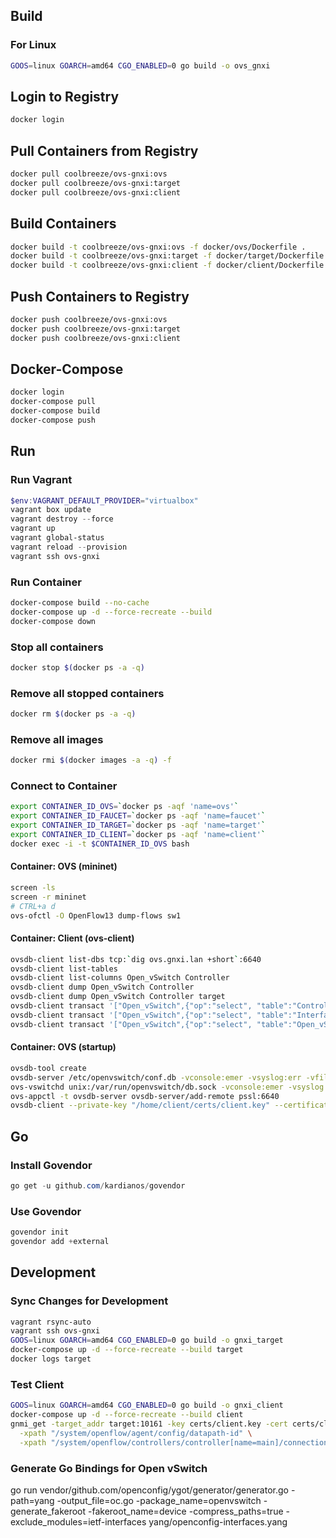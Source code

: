 ## Build

### For Linux

```bash
GOOS=linux GOARCH=amd64 CGO_ENABLED=0 go build -o ovs_gnxi
```

## Login to Registry

```bash
docker login
```

## Pull Containers from Registry

```bash
docker pull coolbreeze/ovs-gnxi:ovs
docker pull coolbreeze/ovs-gnxi:target
docker pull coolbreeze/ovs-gnxi:client
```

## Build Containers

```bash
docker build -t coolbreeze/ovs-gnxi:ovs -f docker/ovs/Dockerfile .
docker build -t coolbreeze/ovs-gnxi:target -f docker/target/Dockerfile .
docker build -t coolbreeze/ovs-gnxi:client -f docker/client/Dockerfile .
```

## Push Containers to Registry

```bash
docker push coolbreeze/ovs-gnxi:ovs
docker push coolbreeze/ovs-gnxi:target
docker push coolbreeze/ovs-gnxi:client
```

## Docker-Compose

```bash
docker login
docker-compose pull
docker-compose build
docker-compose push
```

## Run

### Run Vagrant
```powershell
$env:VAGRANT_DEFAULT_PROVIDER="virtualbox"
vagrant box update
vagrant destroy --force
vagrant up
vagrant global-status
vagrant reload --provision
vagrant ssh ovs-gnxi
```


### Run Container
```bash
docker-compose build --no-cache
docker-compose up -d --force-recreate --build
docker-compose down
```

### Stop all containers
```bash
docker stop $(docker ps -a -q)
```

### Remove all stopped containers
```bash
docker rm $(docker ps -a -q)
```

### Remove all images
```bash
docker rmi $(docker images -a -q) -f
```

### Connect to Container

```bash
export CONTAINER_ID_OVS=`docker ps -aqf 'name=ovs'`
export CONTAINER_ID_FAUCET=`docker ps -aqf 'name=faucet'`
export CONTAINER_ID_TARGET=`docker ps -aqf 'name=target'`
export CONTAINER_ID_CLIENT=`docker ps -aqf 'name=client'`
docker exec -i -t $CONTAINER_ID_OVS bash
```

#### Container: OVS (mininet)
```bash
screen -ls
screen -r mininet
# CTRL+a d
ovs-ofctl -O OpenFlow13 dump-flows sw1
```

#### Container: Client (ovs-client)
```bash
ovsdb-client list-dbs tcp:`dig ovs.gnxi.lan +short`:6640
ovsdb-client list-tables
ovsdb-client list-columns Open_vSwitch Controller
ovsdb-client dump Open_vSwitch Controller
ovsdb-client dump Open_vSwitch Controller target
ovsdb-client transact '["Open_vSwitch",{"op":"select", "table":"Controller", "where": [], "columns":["target"]}]'
ovsdb-client transact '["Open_vSwitch",{"op":"select", "table":"Interface", "where": [], "columns":["name", "mtu", "link_state", "statistics"]}]'
ovsdb-client transact '["Open_vSwitch",{"op":"select", "table":"Open_vSwitch", "where": [], "columns":["ovs_version", "external_ids"]}]'
```

#### Container: OVS (startup)
```bash
ovsdb-tool create
ovsdb-server /etc/openvswitch/conf.db -vconsole:emer -vsyslog:err -vfile:info --system-id=random --remote=punix:/var/run/openvswitch/db.sock --private-key="/home/ovs/certs/ovs.key" --certificate="/home/ovs/certs/ovs.crt" --ca-cert "/home/ovs/certs/ca.crt" --no-chdir --log-file=/var/log/openvswitch/ovsdb-server.log --pidfile=/var/run/openvswitch/ovsdb-server.pid --detach --monitor
ovs-vswitchd unix:/var/run/openvswitch/db.sock -vconsole:emer -vsyslog:err -vfile:info --mlockall --no-chdir --log-file=/var/log/openvswitch/ovs-vswitchd.log --pidfile=/var/run/openvswitch/ovs-vswitchd.pid --detach --monitor
ovs-appctl -t ovsdb-server ovsdb-server/add-remote pssl:6640
ovsdb-client --private-key "/home/client/certs/client.key" --certificate "/home/client/certs/client.crt" --ca-cert "/home/client/certs/ca.crt" list-dbs ssl:`dig ovs.gnxi.lan +short`:6640
```

## Go

### Install Govendor

```powershell
go get -u github.com/kardianos/govendor
```

### Use Govendor

```powershell
govendor init
govendor add +external
```

## Development

### Sync Changes for Development

```bash
vagrant rsync-auto
vagrant ssh ovs-gnxi
GOOS=linux GOARCH=amd64 CGO_ENABLED=0 go build -o gnxi_target
docker-compose up -d --force-recreate --build target
docker logs target
```

### Test Client
```bash
GOOS=linux GOARCH=amd64 CGO_ENABLED=0 go build -o gnxi_client
docker-compose up -d --force-recreate --build client
gnmi_get -target_addr target:10161 -key certs/client.key -cert certs/client.crt -ca certs/ca.crt -target_name server.gnxi.lan -alsologtostderr \
  -xpath "/system/openflow/agent/config/datapath-id" \
  -xpath "/system/openflow/controllers/controller[name=main]/connections/connection[aux-id=0]/config/address"
```

### Generate Go Bindings for Open vSwitch
go run vendor/github.com/openconfig/ygot/generator/generator.go -path=yang -output_file=oc.go -package_name=openvswitch -generate_fakeroot -fakeroot_name=device -compress_paths=true -exclude_modules=ietf-interfaces yang/openconfig-interfaces.yang